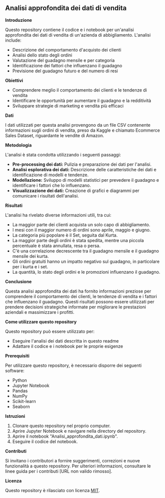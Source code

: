 ## **Analisi approfondita dei dati di vendita**

**Introduzione**

Questo repository contiene il codice e i notebook per un'analisi approfondita dei dati di vendita di un'azienda di abbigliamento. L'analisi include:

* Descrizione del comportamento d'acquisto dei clienti
* Analisi dello stato degli ordini
* Valutazione del guadagno mensile e per categoria
* Identificazione dei fattori che influenzano il guadagno
* Previsione del guadagno futuro e del numero di resi

**Obiettivi**

* Comprendere meglio il comportamento dei clienti e le tendenze di vendita
* Identificare le opportunità per aumentare il guadagno e la redditività
* Sviluppare strategie di marketing e vendita più efficaci

**Dati**

I dati utilizzati per questa analisi provengono da un file CSV contenente informazioni sugli ordini di vendita, preso da Kaggle e chiamato Ecommerce Sales Dataset, riguardante le vendite di Amazon.

**Metodologia**

L'analisi è stata condotta utilizzando i seguenti passaggi:

* **Pre-processing dei dati:** Pulizia e preparazione dei dati per l'analisi.
* **Analisi esplorativa dei dati:** Descrizione delle caratteristiche dei dati e identificazione di modelli e tendenze.
* **Modellazione:** Sviluppo di modelli statistici per prevedere il guadagno e identificare i fattori che lo influenzano.
* **Visualizzazione dei dati:** Creazione di grafici e diagrammi per comunicare i risultati dell'analisi.

**Risultati**

L'analisi ha rivelato diverse informazioni utili, tra cui:

* La maggior parte dei clienti acquista un solo capo di abbigliamento.
* I mesi con il maggior numero di ordini sono aprile, maggio e giugno.
* La categoria più popolare è il Set, seguita dal Kurta.
* La maggior parte degli ordini è stata spedita, mentre una piccola percentuale è stata annullata, resa o persa.
* C'è una correlazione decrescente tra il guadagno mensile e il guadagno mensile dei kurta.
* Gli ordini gratuiti hanno un impatto negativo sul guadagno, in particolare per i kurta e i set.
* La quantità, lo stato degli ordini e le promozioni influenzano il guadagno.

**Conclusione**

Questa analisi approfondita dei dati ha fornito informazioni preziose per comprendere il comportamento dei clienti, le tendenze di vendita e i fattori che influenzano il guadagno. Questi risultati possono essere utilizzati per prendere decisioni strategiche informate per migliorare le prestazioni aziendali e massimizzare i profitti.

**Come utilizzare questo repository**

Questo repository può essere utilizzato per:

* Eseguire l'analisi dei dati descritta in questo readme
* Adattare il codice e i notebook per le proprie esigenze

**Prerequisiti**

Per utilizzare questo repository, è necessario disporre dei seguenti software:

* Python
* Jupyter Notebook
* Pandas
* NumPy
* Scikit-learn
* Seaborn

**Istruzioni**

1. Clonare questo repository nel proprio computer.
2. Aprire Jupyter Notebook e navigare nella directory del repository.
3. Aprire il notebook "Analisi_approfondita_dati.ipynb".
4. Eseguire il codice del notebook.

**Contributi**

Si invitano i contributori a fornire suggerimenti, correzioni e nuove funzionalità a questo repository. Per ulteriori informazioni, consultare le linee guida per i contributi [URL non valido rimosso].

**Licenza**

Questo repository è rilasciato con licenza [MIT](https://choosealicense.com/licenses/mit/).

